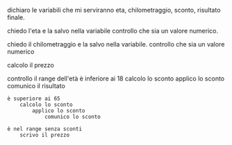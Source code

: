 dichiaro le variabili che mi serviranno
    eta,
    chilometraggio,
    sconto,
    risultato finale.

chiedo l'eta e la salvo nella variabile
controllo che sia un valore numerico.

chiedo il chilometraggio e la salvo nella variabile.
controllo che sia un valore numerico

calcolo il prezzo

controllo il range dell'età
    è inferiore ai 18
        calcolo lo sconto
            applico lo sconto
                comunico il risultato

    è superiore ai 65
        calcolo lo sconto
            applico lo sconto
                comunico lo sconto

    è nel range senza sconti
        scrivo il prezzo
                